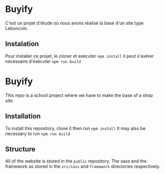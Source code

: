 # Buyify
C'est un projet d'étude où nous avons réalisé la base d'un site type Leboncoin.

## Instalation 

Pour installer ce projet, le cloner et exécuter `npm install`
Il peut s'avérer nécessaire d'exécuter `npm run build`

# Buyify

This repo is a school project where we have to make the base of a shop site.

## Installation

To install this repository, clone it then run `npm install`
It may also be necessary to run `npm run build`

## Structure

All of the website is stored in the `public` repository.
The sass and the framework as stored in the `src/sass` and `framework` directories respectively.
